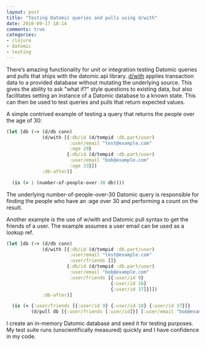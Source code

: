 ```yaml
---
layout: post
title: "Testing Datomic queries and pulls using d/with"
date: 2016-09-17 18:14
comments: true
categories:
- clojure
- datomic
- testing
---
```

There’s amazing functionality for unit or integration testing Datomic queries and pulls that ships with the datomic.api library. [d/with](http://docs.datomic.com/clojure/#datomic.api/with) applies transaction data to a provided database without mutating the underlying source. This gives the ability to ask "what if?" style questions to existing data, but also facilitates setting an instance of a Datomic database to a known state. This can then be used to test queries and pulls that return expected values.

A simple contrived example of testing a query that returns the people over the age of 30:

```clojure
(let [db (-> (d/db conn)
             (d/with [{:db/id (d/tempid :db.part/user)
                       :user/email "test@example.com"
                       :age 29}
                      {:db/id (d/tempid :db.part/user)
                       :user/email "bob@example.com"
                       :age 33}])
             :db-after)]

  (is (= 1 (number-of-people-over-30 db))))
```

The underlying number-of-people-over-30 Datomic query is responsible for finding the people who have an :age over 30 and performing a count on the result.

Another example is the use of w/with and Datomic pull syntax to get the friends of a user. The example assumes a user email can be used as a lookup ref.

```clojure
(let [db (-> (d/db conn)
             (d/with [{:db/id (d/tempid :db.part/user)
                       :user/email "test@example.com"
                       :user/friends []}
                      {:db/id (d/tempid :db.part/user)
                       :user/email "bob@example.com"
                       :user/friends [{:user/id 9}
                                      {:user/id 18}
                                      {:user/id 37]}]])
             :db-after)]

  (is (= {:user/friends [{:user/id 9} {:user/id 18} {:user/id 37}]}
         (d/pull db [{:user/friends [:user/id]}] [:user/email "bob@example.com"]))))
```

I create an in-memory Datomic database and seed it for testing purposes. My test suite runs (unscientifically measured) quickly and I have confidence in my code.